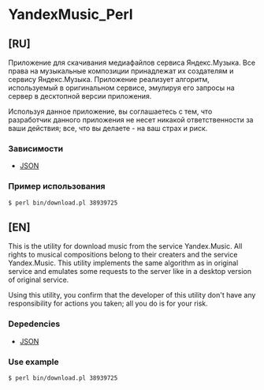 # YandexMusic_Perl

## [RU]
Приложение для скачивания медиафайлов сервиса Яндекс.Музыка. Все права на музыкальные композиции принадлежат их создателям и сервису Яндекс.Музыка. Приложение реализует алгоритм, используемый в оригинальном сервисе, эмулируя его запросы на сервер в десктопной версии приложения.

Используя данное приложение, вы соглашаетесь с тем, что разработчик данного приложения не несет никакой ответственности за ваши действия; все, что вы делаете - на ваш страх и риск.

### Зависимости
* [JSON](https://metacpan.org/pod/JSON)

### Пример использования
``` sh
$ perl bin/download.pl 38939725
```

## [EN]
This is the utility for download music from the service Yandex.Music. All rights to musical compositions belong to their creaters and the service Yandex.Music. This utility implements the same algorithm as in original service and emulates some requests to the server like in a desktop version of original service.

Using this utility, you confirm that the developer of this utility don't have any responsibility for actions you taken; all you do is for your risk.

### Depedencies
* [JSON](https://metacpan.org/pod/JSON)

### Use example
``` sh
$ perl bin/download.pl 38939725
```
